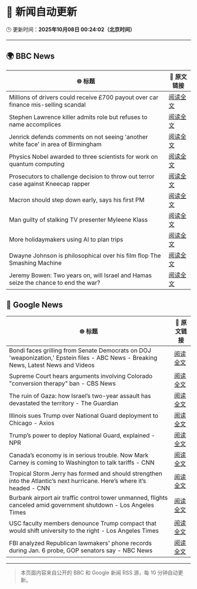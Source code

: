 # 🧠 新闻自动更新

🕒 更新时间：**2025年10月08日 00:24:02（北京时间）**

---

## 🌍 BBC News

| 🌐 标题 | 🔗 原文链接 |
|--------|-------------|
| Millions of drivers could receive £700 payout over car finance mis-selling scandal | [阅读全文](https://www.bbc.com/news/articles/cqlzwqv7xz1o?at_medium=RSS&at_campaign=rss) |
| Stephen Lawrence killer admits role but refuses to name accomplices | [阅读全文](https://www.bbc.com/news/articles/cewn99k9l7zo?at_medium=RSS&at_campaign=rss) |
| Jenrick defends comments on not seeing 'another white face' in area of Birmingham | [阅读全文](https://www.bbc.com/news/articles/cy85zlpwne6o?at_medium=RSS&at_campaign=rss) |
| Physics Nobel awarded to three scientists for work on quantum computing | [阅读全文](https://www.bbc.com/news/articles/c98d00nq47jo?at_medium=RSS&at_campaign=rss) |
| Prosecutors to challenge decision to throw out terror case against Kneecap rapper | [阅读全文](https://www.bbc.com/news/articles/ced57ddgqpyo?at_medium=RSS&at_campaign=rss) |
| Macron should step down early, says his first PM | [阅读全文](https://www.bbc.com/news/articles/cn0rjn3l8w2o?at_medium=RSS&at_campaign=rss) |
| Man guilty of stalking TV presenter Myleene Klass | [阅读全文](https://www.bbc.com/news/articles/cj0766g9edyo?at_medium=RSS&at_campaign=rss) |
| More holidaymakers using AI to plan trips | [阅读全文](https://www.bbc.com/news/articles/czdjzm2gv7qo?at_medium=RSS&at_campaign=rss) |
| Dwayne Johnson is philosophical over his film flop The Smashing Machine | [阅读全文](https://www.bbc.com/news/articles/c78400jpd40o?at_medium=RSS&at_campaign=rss) |
| Jeremy Bowen: Two years on, will Israel and Hamas seize the chance to end the war? | [阅读全文](https://www.bbc.com/news/articles/cvgqyj268ljo?at_medium=RSS&at_campaign=rss) |

## 📰 Google News

| 🌐 标题 | 🔗 原文链接 |
|--------|-------------|
| Bondi faces grilling from Senate Democrats on DOJ 'weaponization,' Epstein files - ABC News - Breaking News, Latest News and Videos | [阅读全文](https://news.google.com/rss/articles/CBMitwFBVV95cUxPT2ZTLW5ldE1VNTlLZHRBQzJkMHJvN2VHcG0tNm1TVWdBWF9UdFdaVHBkbk9ZVThXRm9xa2hhczh5d3hZaGZXVk5TOHBxUV80NENZQTU3ZVFhSU9kZmNqMER4X2VWMXZLSHZJSkNhbl9TbG5Qc3Z6WTJGbXp4andhSEJOSVZvM0JYeDBIc2k2MGNDWEtlU0dlZm52a042MEZBS245QzJSVWl5OHJWa05QMzk0eDZqcm_SAbwBQVVfeXFMTV9BdUdJaFh4YmxPdzZhbHE5WHV3WGVTa2xyT3lpSUFDaVd6M0FrdkpiRTN4dlcxR29KZ2pxM0lfekFvN2xfZlp6SktHLTFwUlI0RFpRc0tNZEFtMl9HeEx4LVRnWk8tcC1teHRCSHZUX1ZwWkt6ME5lbzJ0Wjd2Z3FIT1N0YTl6UnBDM2NkWi1MQ1ZweTIycDR6cHpzeXNOTEFKVDNxRzhVSFJPN0M1UHpRVnF1bWUxSzhVQl8?oc=5) |
| Supreme Court hears arguments involving Colorado "conversion therapy" ban - CBS News | [阅读全文](https://news.google.com/rss/articles/CBMijgFBVV95cUxQdWJqN192blBwRU1qUzB5ZVluaURnVXcxbEpXbnF3VGpfdDUwUVRmREdlRnVXSy1DcVJtMWxwQnVTQUtJSDd6NGZuUEVMd09PNHhRSEZYbjZhb0RaVmU4RXFkc3RtYzdrTTNod1pRNGxXN0J5VFFMY3cybTV5dGRJejhRdWlENlFNNWNvelpn0gGTAUFVX3lxTE90NzM0WlZzSUpxTWNhME4yaGtkU0xtcG9uN0cyUlFkelZEQUYzU1diMXJwdlkxRmZYT2N3VnBRbHMyVzE1YTNfbW5OelROamNnOTcwNXVhNy1iQ1RVR3VGbDZDbG1oNGN6NVdud28xdUNMTkp2YzZjYzMtdzFWbmlnd3ZaNGJjTm1Ncmd3dlhXSTRBQQ?oc=5) |
| The ruin of Gaza: how Israel’s two-year assault has devastated the territory - The Guardian | [阅读全文](https://news.google.com/rss/articles/CBMizwFBVV95cUxNVl9fSlNVWFNaa3dwNlliZk9LenRRYzM1eDFLQms0dUpDSGhOV3NweXRmWktDUlpObUlxMnA0bF9vb0ZtaEVselJYeUdndkNjRXNOWmx5MWg0bXMtQ0NtNUdjVUdIS0ZhVHk4bzBha3hYZ3NxM3FYcmRsOE56MV84d0p6R2ZKblNaWjloZHJnRndFTWVnVkpYOXgtWkw0MFBfMmcxZXhYR3ExVG41QTVmdnhSX29RVThfQTNkX3VaTGltaUZ2YXVZVUpJU25EMFU?oc=5) |
| Illinois sues Trump over National Guard deployment to Chicago - Axios | [阅读全文](https://news.google.com/rss/articles/CBMiiAFBVV95cUxPUVhfLTJLLVpld2FXbFlueVlESHZzUGpmNkt4SXlCaHJ4cFFXZTVpWE54d3FwdVBEaG50eFB1TTZEamh5MFozUS15VFBWa2xoR0d3NG54TzZnS3VvYVFTck9xRVVJMmNVTi05Rl9kOUpRQ1NXU1BoTWF2THZ1VVRvNElfc0VkcFM3?oc=5) |
| Trump’s power to deploy National Guard, explained - NPR | [阅读全文](https://news.google.com/rss/articles/CBMijAFBVV95cUxPdXh3UXlQQTBHaU5BU3ZCSk94VUdULWpLTmJCZ1VISEsyVWVUcEJlU3k2Yk54NmZpYkxJU2pMSm1BLVUzYmItWkpPcU16b01hX3lfVGFnT2NCQmFRNDNmelMwOVZBNkNrczJyNlNaeDJkS2gtQ0JOeGdLZ2JTeU5mczgzd19oWFo3NWRuVA?oc=5) |
| Canada’s economy is in serious trouble. Now Mark Carney is coming to Washington to talk tariffs - CNN | [阅读全文](https://news.google.com/rss/articles/CBMidkFVX3lxTE5RNHhMUzE5eW9QZnRVUkZYSHNfa21MZTQ4Mm1VZTNhcDVKSnBCXzVyVzFrLVU2Q3pxQUN6WG9sUmxXcERBZDRZM2xKd0kzQndkQlZta0V5bUxRcG9mcVl5aEpEYWVLSjlsQlJOeUtYX3hoM29RVUE?oc=5) |
| Tropical Storm Jerry has formed and should strengthen into the Atlantic’s next hurricane. Here’s where it’s headed - CNN | [阅读全文](https://news.google.com/rss/articles/CBMihgFBVV95cUxNcjlfMjdma0E3MDR3MWl0YThIYlRNcmdialRkNE1WRHRpM1NldG43TnNaV3luZjJla2dWTXhYbHk3TmF0RHBhX1JHV0xqejYzaFlGWnZRdEFOWTdhUDE2Nld2SVQ3MFFMU095WjRVTm1Vam1hdUp3dEM3d1UwTWJfNG56aFA2Zw?oc=5) |
| Burbank airport air traffic control tower unmanned, flights canceled amid government shutdown - Los Angeles Times | [阅读全文](https://news.google.com/rss/articles/CBMi1gFBVV95cUxNT0tURFZpaHk3N2tBbHRYWWxVS3N3d0pPYndzNF9EZ1N1dlZtQjh6WTZTanFwQUVXS0huVGRLM2VScjlfTkd5QnhuRzBqQUY5NWhqYUxwc05YQXp3X0R3alRyaFBIVzg1bWpCZmp1cTZYTWM3SW9RYnlrcVJDSktOV3k1VkU2RFdiQ0ZiM3JQVk9OT2x0dVlUUk5YWXJBMVRtOVlKLWRCbWk3UnBxakx6MUtpcWo4dldoYnBLNjhnOGptcjFQZWMtc3Etb3o1em9UcW5PUDJ3?oc=5) |
| USC faculty members denounce Trump compact that would shift university to the right - Los Angeles Times | [阅读全文](https://news.google.com/rss/articles/CBMie0FVX3lxTE51bDVoOThxMG9odURaYUJsbUpHNzRKV29ULTd5X29ZcmV1V3hxX1lPM0tUTzBZUFVIeDdVbWNuRlZRakFzM21pR3RwTk1OQk5nMF9FUmN0N0JSMkI5bWpxMnVEckF4anRfU2N2Zkh3TFJXaGpBMzhnYkExOA?oc=5) |
| FBI analyzed Republican lawmakers' phone records during Jan. 6 probe, GOP senators say - NBC News | [阅读全文](https://news.google.com/rss/articles/CBMiwAFBVV95cUxQTWFKcmZ3U2FxR3p3OG9CZXMxanB0bkxLX2NxQkJhYXZZdnhmdlU0VnB3OVlWQ185TjNhZUl3c1N5UFBDSXRCUDUxVHFfSFpGbHJuOG1TRGIzYnZFNjRtdHFJdE5mZkZhYlo5UFU3aV9jWWRhNXdkTGRlTVpSZ2MzRHktcDdnZmdUdjZvUTZRTUJhYmJEczRiOURBaEFLeERabE1tSmpYRUdzZVpHTktwM1ZaeU45R3phMC1SN1UtT2zSAVZBVV95cUxNQjVaNmhmQ1BHY1l3SlBYNl9EVVBFbloyQ1Zza3pINS1Xc1VxVjFJWWRBU1JTcl9JNTZVbXF3U3ZIY1czSTN0TllqSWN5T1ptUjZuUTR6dw?oc=5) |

---
> 本页面内容来自公开的 BBC 和 Google 新闻 RSS 源，每 10 分钟自动更新。